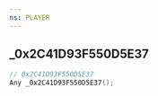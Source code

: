 ```yaml
---
ns: PLAYER
---
```

## _0x2C41D93F550D5E37

```c
// 0x2C41D93F550D5E37
Any _0x2C41D93F550D5E37();
```


